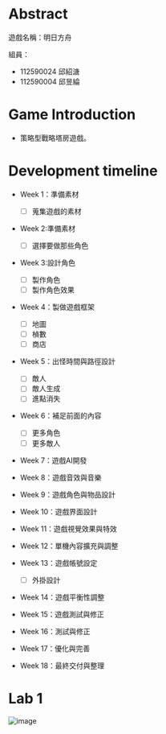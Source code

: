 # Abstract

遊戲名稱：明日方舟

組員：

- 112590024 邱紹溏  
- 112590004 邱昱綸  

# Game Introduction

- 策略型戰略塔房遊戲。    

# Development timeline

- Week 1：準備素材 
  - [ ] 蒐集遊戲的素材
- Week 2:準備素材
  - [ ] 選擇要做那些角色
  
- Week 3:設計角色
  - [ ] 製作角色
  - [ ] 製作角色效果
      
- Week 4：製做遊戲框架
  - [ ] 地圖  
  - [ ] 楨數
  - [ ] 商店
  
- Week 5：出怪時間與路徑設計
  - [ ] 敵人
  - [ ] 敵人生成
  - [ ] 進點消失

- Week 6：補足前面的內容
  - [ ] 更多角色  
  - [ ] 更多敵人

- Week 7：遊戲AI開發

- Week 8：遊戲音效與音樂

- Week 9：遊戲角色與物品設計

- Week 10：遊戲界面設計

- Week 11：遊戲視覺效果與特效

- Week 12：單機內容擴充與調整

- Week 13：遊戲帳號設定
  - [ ] 外掛設計

- Week 14：遊戲平衡性調整

- Week 15：遊戲測試與修正

- Week 16：測試與修正

- Week 17：優化與完善

- Week 18：最終交付與整理
# Lab 1  
![image](/image.png)

